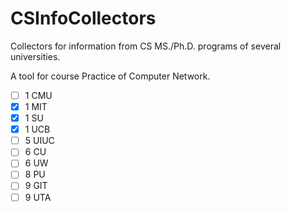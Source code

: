 # CSInfoCollectors

Collectors for information from CS MS./Ph.D. programs of several universities.

A tool for course Practice of Computer Network.


- [ ] 1 CMU
- [x] 1 MIT
- [x] 1 SU
- [x] 1 UCB
- [ ] 5 UIUC
- [ ] 6 CU
- [ ] 6 UW
- [ ] 8 PU
- [ ] 9 GIT
- [ ] 9 UTA
